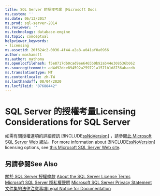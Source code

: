 ```yaml
---
title: SQL Server 的授權考慮 |Microsoft Docs
ms.custom: ''
ms.date: 06/13/2017
ms.prod: sql-server-2014
ms.reviewer: ''
ms.technology: database-engine
ms.topic: conceptual
helpviewer_keywords:
- licensing
ms.assetid: 20f624c2-0036-4f44-a2a8-a041af0a0966
author: mashamsft
ms.author: mathoma
ms.openlocfilehash: f5e8717db0cad9ee6465b0b92ab44e308536b062
ms.sourcegitcommit: ad4d92dce894592a259721a1571b1d8736abacdb
ms.translationtype: MT
ms.contentlocale: zh-TW
ms.lasthandoff: 08/04/2020
ms.locfileid: "87688442"
---
```

# <a name="licensing-considerations-for-sql-server"></a><span data-ttu-id="8ec34-102">SQL Server 的授權考量</span><span class="sxs-lookup"><span data-stu-id="8ec34-102">Licensing Considerations for SQL Server</span></span>
  <span data-ttu-id="8ec34-103">如需有關授權選項的詳細資訊 [!INCLUDE[ssNoVersion](../../includes/ssnoversion-md.md)] ，請參閱[此 Microsoft SQL Server Web 網站](https://www.microsoft.com/sqlserver/sql-server-2014.aspx)。</span><span class="sxs-lookup"><span data-stu-id="8ec34-103">For more information about [!INCLUDE[ssNoVersion](../../includes/ssnoversion-md.md)] licensing options, see [this Microsoft SQL Server Web site](https://www.microsoft.com/sqlserver/sql-server-2014.aspx).</span></span>  
  
## <a name="see-also"></a><span data-ttu-id="8ec34-104">另請參閱</span><span class="sxs-lookup"><span data-stu-id="8ec34-104">See Also</span></span>  
 <span data-ttu-id="8ec34-105">[關於 SQL Server 授權條款](../../../2014/getting-started/about-the-sql-server-license-terms.md) </span><span class="sxs-lookup"><span data-stu-id="8ec34-105">[About the SQL Server License Terms](../../../2014/getting-started/about-the-sql-server-license-terms.md) </span></span>  
 <span data-ttu-id="8ec34-106">[Microsoft SQL Server 隱私權聲明](../../../2014/getting-started/microsoft-sql-server-privacy-statement.md) </span><span class="sxs-lookup"><span data-stu-id="8ec34-106">[Microsoft SQL Server Privacy Statement](../../../2014/getting-started/microsoft-sql-server-privacy-statement.md) </span></span>  
 [<span data-ttu-id="8ec34-107">文件集的法律注意事項</span><span class="sxs-lookup"><span data-stu-id="8ec34-107">Legal Notice for Documentation</span></span>](../../../2014/getting-started/legal-notice-for-documentation.md)  
  
  
